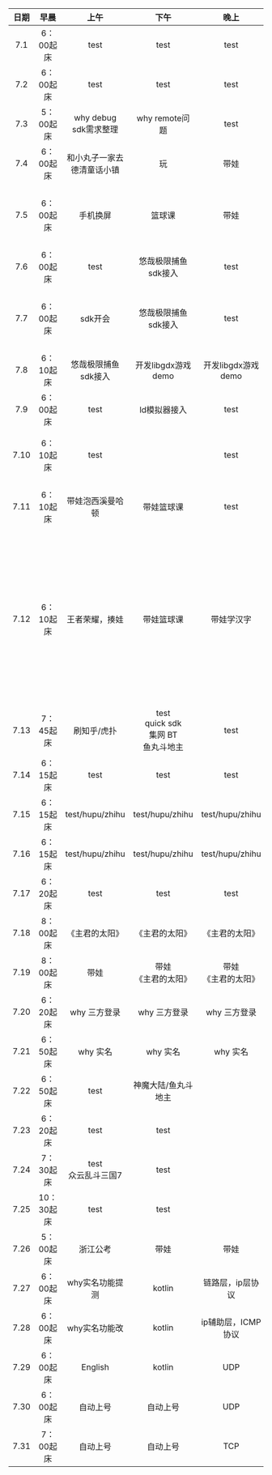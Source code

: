 | 日期   | 早晨 | 上午 | 下午 | 晚上 | 备注 |
| :---:  | :---: | :---: | :---:| :---: | :---: |
| 7.1  | 6：00起床 |   test  |    test  |   test  |        | 
| 7.2  | 6：00起床 |   test  |    test  |   test  |        | 
| 7.3  | 5：00起床 |   why debug <br> sdk需求整理  |    why remote问题  |   test  |        | 
| 7.4  | 6：00起床 |   和小丸子一家去德清童话小镇  |    玩  |   带娃  |        | 
| 7.5  | 6：00起床 |   手机换屏  |    篮球课  |   带娃  |   妈妈去郑州看护姐姐     | 
| 7.6  | 6：00起床 |  test    |  悠哉极限捕鱼sdk接入     |   test   |   姐姐生娃[7:52]     | 
| 7.7  | 6：00起床 |   sdk开会 |  悠哉极限捕鱼sdk接入     |    test  |    罗素《幸福之路》读完     | 
| 7.8  | 6：10起床 |   悠哉极限捕鱼sdk接入 |  开发libgdx游戏demo     |    开发libgdx游戏demo  |         | 
| 7.9  | 6：00起床 |   test |  ld模拟器接入     |    test  |    股市行情好     | 
| 7.10  | 6：10起床 |   test |        |    test  |   公司成立纪念会      | 
| 7.11  | 6：10起床 |   带娃泡西溪曼哈顿 |  带娃篮球课      |    test  |   公司成立纪念日      | 
| 7.12  | 6：10起床 |   王者荣耀，揍娃 |  带娃篮球课      |    带娃学汉字  |   妈的，test练睡着三次，早知道上午搞定，不用睡觉前搞了！   | 
| 7.13  | 7：45起床 |   刷知乎/虎扑 |  test <br/>quick sdk <br/>集网 BT <br/>鱼丸斗地主   |    test  |     王者荣耀至3：40  | 
| 7.14  | 6：15起床 |   test |  test   |    test  |      | 
| 7.15  | 6：15起床 |   test/hupu/zhihu |  test/hupu/zhihu   |    test/hupu/zhihu  |      | 
| 7.16  | 6：15起床 |   test/hupu/zhihu |  test/hupu/zhihu   |    test/hupu/zhihu  |      | 
| 7.17  | 6：20起床 |   test  |  test    |    test   |      | 
| 7.18  | 8：00起床 |   《主君的太阳》  |  《主君的太阳》    |    《主君的太阳》   |      | 
| 7.19  | 8：00起床 |   带娃  |  带娃<br/>《主君的太阳》    |    带娃<br/>《主君的太阳》   |  厨房水槽坏了    | 
| 7.20  | 6：20起床 |   why 三方登录  |  why 三方登录    |    why 三方登录   |      | 
| 7.21  | 6：50起床 |   why 实名  |  why 实名     |  why 实名     |      | 
| 7.22  | 6：50起床 |   test   |   神魔大陆/鱼丸斗地主     |        |      | 
| 7.23  | 6：20起床 |   test   |   test     |        |  打印准考证    | 
| 7.24  | 7：30起床 |   test<br/>众云乱斗三国7   |   test     |        |     | 
| 7.25  | 10：30起床 |   test  |   test     |        |     | 
| 7.26  | 5：00起床 |   浙江公考  |   带娃     |  带娃      |     | 
| 7.27  | 6：00起床 |   why实名功能提测  |   kotlin     |  链路层，ip层协议      |     | 
| 7.28  | 6：00起床 |   why实名功能改  |   kotlin     |  ip辅助层，ICMP协议       |     | 
| 7.29  | 6：00起床 |   English  |   kotlin     |  UDP      |     | 
| 7.30  | 6：00起床 |   自动上号  |   自动上号     |  UDP      |     | 
| 7.31  | 7：00起床 |   自动上号  |   自动上号     |  TCP      |     | 
